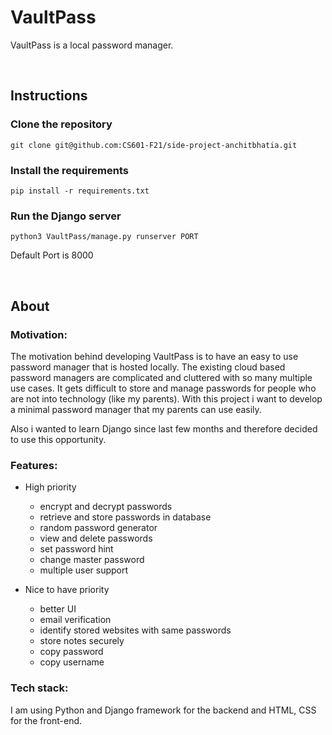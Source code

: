 # VaultPass

VaultPass is a local password manager.

<br/>

## Instructions

### Clone the repository

`git clone git@github.com:CS601-F21/side-project-anchitbhatia.git`

### Install the requirements

`pip install -r requirements.txt`

### Run the Django server

`python3 VaultPass/manage.py runserver PORT`

Default Port is 8000

<br/>

## About

### Motivation:
The motivation behind developing VaultPass is to have an easy to use password manager that is hosted locally. The existing cloud based 
password managers are complicated and cluttered with so many multiple use cases. It gets difficult to store and manage passwords for people 
who are not into technology (like my parents). With this project i want to develop a minimal password manager that my parents can use easily.

Also i wanted to learn Django since last few months and therefore decided to use this opportunity.


### Features:
* High priority
  * encrypt and decrypt passwords
  * retrieve and store passwords in database
  * random password generator
  * view and delete passwords
  * set password hint
  * change master password
  * multiple user support
  
* Nice to have priority 
  * better UI
  * email verification
  * identify stored websites with same passwords
  * store notes securely
  * copy password
  * copy username

### Tech stack:
I am using Python and Django framework for the backend and HTML, CSS for the front-end.
